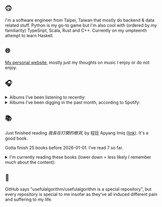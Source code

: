 ## 🙃

I'm a software engineer from Taipei, Taiwan that mostly do backend & data related stuff. Python is my go-to game but I'm also cool with (ordered by my familiarity) TypeSript, Scala, Rust and C++. Currently on my umpteenth attempt to learn Haskell.

## 🌐

[My personal website](https://usefulalgorithm.github.io/), mostly just my thoughts on music I enjoy or do not enjoy.

## 🎧

<details>
<summary>Albums I've been listening to recently:</summary>

- _Goyard Ibn Said_, by Ghais Guevara
- _Cowards_, by Squid
- _Chimera_, by AKKOGORILLA
- _Larderello_, by Dos Monos
- _Big Hotel_, by Winged Wheel
- _Birdhouse in Conduit_, by Ylayali
- _History Will Absolve Me_, by billy woods
- _End of the Middle_, by Richard Dawson
- _Black Man!_, by Teller Bank$, Wino Willy
- _Showbiz!_, by MIKE

</details>

<details>
<summary>Albums I've been digging in the past month, according to Spotify:</summary>

- _Genuine Dexterity_, by Kenny Segal, K-The-I???
- _End of the Middle_, by Richard Dawson
- _Goyard Ibn Said_, by Ghais Guevara
- _Decide Which Way The Eyes Are Looking_, by Lina Tullgren
- _Muuntautuja_, by Oranssi Pazuzu
- _Cowards_, by Squid
- _HEAL_, by Pavel Milyakov, Lucas Dupuy
- _Intrinsic Rhythm_, by Perila
- _Ephemera_, by Fergus Jones, Perko
- _Strange Meridians_, by upsammy
- _Peasant_, by Richard Dawson
- _CODE NOIR_, by Quinton Barnes
- _Följd_, by Civilistjävel!
- _GNX_, by Kendrick Lamar
- _Skinned_, by ML Buch
- _Ballads of Harry Houdini_, by Papa M

</details>

## 📚

Just finished reading _我長在打開的樹洞_, by 程廷 Apyang Imiq ([link](https://hardcover.app/books/2021-bbd4daef-893f-4523-96e8-6096d72f9c27)). It's a good book.

Gotta finish 25 books before 2026-01-01. I've read 7 so far.

<details>
<summary>I'm currently reading these books (lower down = less likely I remember much about the content):</summary>

- _The Absence of Myth: Writings on Surrealism_, by Georges Bataille, Michael   Richardson ([link](https://hardcover.app/books/the-absence-of-myth-writings-on-surrealism))
- _Genesis and Trace: Derrida Reading Husserl and Heidegger_, by Paola Marrati, Simon Sparks ([link](https://hardcover.app/books/genesis-and-trace))
- _Philosophical Chemistry: Genealogy of a Scientific Field_, by Manuel DeLanda ([link](https://hardcover.app/books/philosophical-chemistry))
- _Political Categories: Thinking Beyond Concepts_, by Michael Marder ([link](https://hardcover.app/books/political-categories))
- _Regeneration_, by Pat Barker ([link](https://hardcover.app/books/regeneration-1991))
- _K-punk_, by Mark Fisher ([link](https://hardcover.app/books/k-punk-2018))
- _A Biography of Ordinary Man: On Authorities and Minorities_, by François Laruelle, Jessie Hock, and friends ([link](https://hardcover.app/books/a-biography-of-ordinary-man))
- _A Short History of Decay_, by Emil M. Cioran, Richard Howard ([link](https://hardcover.app/books/a-short-history-of-decay))
- _Anti-Oedipus_, by Gilles Deleuze, Félix Guattari ([link](https://hardcover.app/books/anti-oedipus))
- _A Thousand Plateaus_, by Gilles Deleuze, Félix Guattari ([link](https://hardcover.app/books/a-thousand-plateaus))

</details>

## 💬

GitHub says "usefulalgorithm/usefulalgorithm is a special repository", but every repository is special to me insofar as they've all induced different pain and suffering to my life.